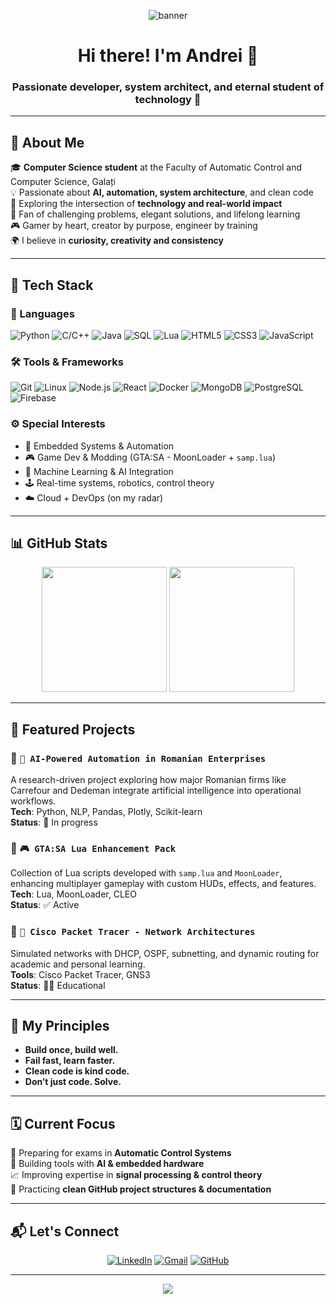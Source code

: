 <!-- Banner -->
<p align="center">
  <img src="https://capsule-render.vercel.app/api?type=waving&color=0:1e3c72,100:2a5298&height=250&section=header&text=Made%20By%20Andrei%20👨‍💻&fontSize=50&fontColor=ffffff" alt="banner" />
</p>

<h1 align="center">Hi there! I'm Andrei 👋</h1>
<h3 align="center">Passionate developer, system architect, and eternal student of technology 🚀</h3>

---

## 🧠 About Me

🎓 **Computer Science student** at the Faculty of Automatic Control and Computer Science, Galați  
💡 Passionate about **AI, automation, system architecture**, and clean code  
🚀 Exploring the intersection of **technology and real-world impact**  
🧩 Fan of challenging problems, elegant solutions, and lifelong learning  
🎮 Gamer by heart, creator by purpose, engineer by training  
🌍 I believe in **curiosity, creativity and consistency**

---

## 🚀 Tech Stack

### 🧰 Languages
![Python](https://img.shields.io/badge/-Python-000?style=flat&logo=python)
![C/C++](https://img.shields.io/badge/-C/C++-000?style=flat&logo=c)
![Java](https://img.shields.io/badge/-Java-000?style=flat&logo=java)
![SQL](https://img.shields.io/badge/-SQL-000?style=flat&logo=postgresql)
![Lua](https://img.shields.io/badge/-Lua-000?style=flat&logo=lua)
![HTML5](https://img.shields.io/badge/-HTML5-000?style=flat&logo=html5)
![CSS3](https://img.shields.io/badge/-CSS3-000?style=flat&logo=css3)
![JavaScript](https://img.shields.io/badge/-JavaScript-000?style=flat&logo=javascript)

### 🛠️ Tools & Frameworks
![Git](https://img.shields.io/badge/-Git-000?style=flat&logo=git)
![Linux](https://img.shields.io/badge/-Linux-000?style=flat&logo=linux)
![Node.js](https://img.shields.io/badge/-Node.js-000?style=flat&logo=node.js)
![React](https://img.shields.io/badge/-React-000?style=flat&logo=react)
![Docker](https://img.shields.io/badge/-Docker-000?style=flat&logo=docker)
![MongoDB](https://img.shields.io/badge/-MongoDB-000?style=flat&logo=mongodb)
![PostgreSQL](https://img.shields.io/badge/-PostgreSQL-000?style=flat&logo=postgresql)
![Firebase](https://img.shields.io/badge/-Firebase-000?style=flat&logo=firebase)

### ⚙️ Special Interests
- 💾 Embedded Systems & Automation
- 🎮 Game Dev & Modding (GTA:SA - MoonLoader + `samp.lua`)
- 🧠 Machine Learning & AI Integration
- 🕹️ Real-time systems, robotics, control theory
- ☁️ Cloud + DevOps (on my radar)

---

## 📊 GitHub Stats

<p align="center">
  <img height="200px" src="https://github-readme-stats.vercel.app/api?username=made-by-andrei&show_icons=true&theme=radical" />
  <img height="200px" src="https://github-readme-stats.vercel.app/api/top-langs/?username=made-by-andrei&layout=compact&theme=radical" />
</p>

---

## 🧩 Featured Projects

### 🔹 `🧠 AI-Powered Automation in Romanian Enterprises`
A research-driven project exploring how major Romanian firms like Carrefour and Dedeman integrate artificial intelligence into operational workflows.  
**Tech**: Python, NLP, Pandas, Plotly, Scikit-learn  
**Status**: 🧪 In progress

### 🔹 `🎮 GTA:SA Lua Enhancement Pack`
Collection of Lua scripts developed with `samp.lua` and `MoonLoader`, enhancing multiplayer gameplay with custom HUDs, effects, and features.  
**Tech**: Lua, MoonLoader, CLEO  
**Status**: ✅ Active

### 🔹 `📡 Cisco Packet Tracer - Network Architectures`
Simulated networks with DHCP, OSPF, subnetting, and dynamic routing for academic and personal learning.  
**Tools**: Cisco Packet Tracer, GNS3  
**Status**: 🧑‍🏫 Educational

---

## 🧠 My Principles

- **Build once, build well.**  
- **Fail fast, learn faster.**  
- **Clean code is kind code.**  
- **Don’t just code. Solve.**

---

## 🗓️ Current Focus

🎯 Preparing for exams in **Automatic Control Systems**  
🔧 Building tools with **AI & embedded hardware**  
📈 Improving expertise in **signal processing & control theory**  
💬 Practicing **clean GitHub project structures & documentation**

---

## 📬 Let's Connect

<p align="center">
  <a href="https://linkedin.com/in/made-by-andrei"><img alt="LinkedIn" src="https://img.shields.io/badge/LinkedIn-blue?logo=linkedin&style=for-the-badge"></a>
  <a href="mailto:andrei.dev.contact@gmail.com"><img alt="Gmail" src="https://img.shields.io/badge/Gmail-red?logo=gmail&style=for-the-badge"></a>
  <a href="https://github.com/made-by-andrei"><img alt="GitHub" src="https://img.shields.io/badge/GitHub-black?logo=github&style=for-the-badge"></a>
</p>

---

<p align="center">
  <img src="https://readme-typing-svg.herokuapp.com?color=00FFDD&lines=Thanks+for+visiting!+🚀;Feel+free+to+explore+my+projects!;Star+something+if+you+like+it+⭐" />
</p>